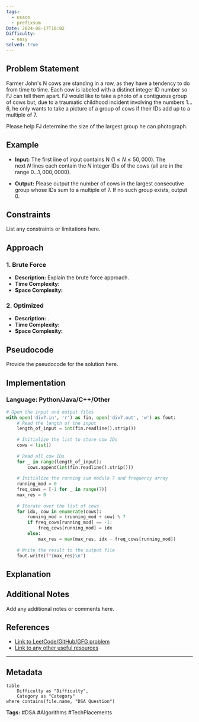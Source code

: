 ```yaml
---
tags:
  - usaco
  - prefixsum
Date: 2024-08-17T16:02
Difficulty:
  - easy
Solved: true
---
```

## Problem Statement

Farmer John's N cows are standing in a row, as they have a tendency to do from time to time. Each cow is labeled with a distinct integer ID number so FJ can tell them apart. FJ would like to take a photo of a contiguous group of cows but, due to a traumatic childhood incident involving the numbers 1…6, he only wants to take a picture of a group of cows if their IDs add up to a multiple of 7.

Please help FJ determine the size of the largest group he can photograph.


## Example

- **Input:** 
The first line of input contains N ($1≤N≤50,000$). The next $N$ lines each contain the $N$ integer IDs of the cows (all are in the range $0…1,000,0000$).

- **Output:** 
Please output the number of cows in the largest consecutive group whose IDs sum to a multiple of 7. If no such group exists, output 0.

## Constraints
List any constraints or limitations here.

## Approach
### 1. Brute Force
- **Description:** Explain the brute force approach.
- **Time Complexity:** 
- **Space Complexity:** 

### 2. Optimized
- **Description:** .
- **Time Complexity:** 
- **Space Complexity:** 

## Pseudocode
Provide the pseudocode for the solution here.

## Implementation
### Language: Python/Java/C++/Other
```python
# Open the input and output files
with open('div7.in', 'r') as fin, open('div7.out', 'w') as fout:
    # Read the length of the input
    length_of_input = int(fin.readline().strip())
    
    # Initialize the list to store cow IDs
    cows = list()
    
    # Read all cow IDs
    for _ in range(length_of_input):
        cows.append(int(fin.readline().strip()))
    
    # Initialize the running sum modulo 7 and frequency array
    running_mod = 0
    freq_cows = [-1 for _ in range(7)]
    max_res = 0
    
    # Iterate over the list of cows
    for idx, cow in enumerate(cows):
        running_mod = (running_mod + cow) % 7
        if freq_cows[running_mod] == -1:
            freq_cows[running_mod] = idx
        else:
            max_res = max(max_res, idx - freq_cows[running_mod])
    
    # Write the result to the output file
    fout.write(f"{max_res}\n")
```


## Explanation


## Additional Notes
Add any additional notes or comments here.

## References
- [Link to LeetCode/GitHub/GFG problem](#)
- [Link to any other useful resources](#)

---

## Metadata
```dataview
table
    Difficulty as "Difficulty",
    Category as "Category"
where contains(file.name, "DSA Question")
```

**Tags:** #DSA #Algorithms #TechPlacements